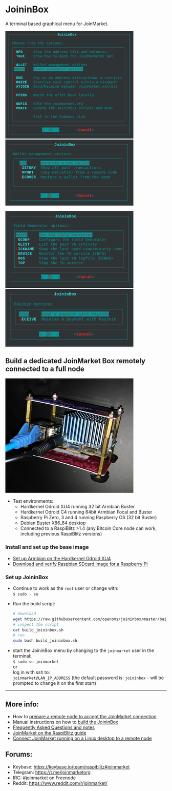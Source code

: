 # JoininBox

A terminal based graphical menu for JoinMarket.

<p align="left">
  <img width="400" src="/images/menu.png">
  <img width="400" src="/images/menu.wallet.png">
</p>
<p align="left">
  <img width="400" src="/images/menu.yg.png">
  <img width="400" src="/images/menu.payjoin.png">
</p>

## Build a dedicated JoinMarket Box remotely connected to a full node

<p align="left">
  <img width="400" src="/images/joininbox.jpeg">
</p>

* Test environments:
  * Hardkernel Odroid XU4 running 32 bit Armbian Buster
  * Hardkernel Odroid C4 running 64bit Armbian Focal and Buster
  * Raspberry Pi Zero, 3 and 4 running Raspberry OS (32 bit Buster)
  * Debian Buster X86_64 desktop
  * Connected to a RaspiBlitz >1.4 (any Bitcoin Core node can work, including previous RaspiBlitz versions)

### Install and set up the base image
* [Set up Armbian on the Hardkernel Odroid XU4](https://github.com/openoms/joininbox/blob/master/FAQ.md#set-up-armbian-on-the-hardkernel-odroid-xu4)
* [Download and verify Raspbian SDcard image for a Raspberry Pi](https://github.com/openoms/joininbox/blob/master/FAQ.md#download-and-verify-raspbian-sdcard-image-for-a-raspberry-pi)

### Set up JoininBox
* Continue to work as the `root` user or change with:  
`$ sudo - su`

* Run the build script:
  ```bash 
  # download
  wget https://raw.githubusercontent.com/openoms/joininbox/master/build_joininbox.sh
  # inspect the script
  cat build_joininbox.sh
  # run
  sudo bash build_joininbox.sh
  ```

* start the JoininBox menu by changing to the `joinmarket` user in the terminal:  
 `$ sudo su joinmarket`  
or  
log in with ssh to:  
`joinmarket@LAN_IP_ADDRESS` (the default password is: `joininbox` - will be prompted to change it on the first start)
---

## More info:

* How to [prepare a remote node to accept the JoinMarket connection](prepare_remote_node.md)
* Manual instructions on how to [build the JoininBox](build_joininbox.md)
* [Frequently Asked Questions and notes](FAQ.md)
* [JoinMarket on the RaspiBlitz guide](https://github.com/openoms/bitcoin-tutorials/blob/master/joinmarket/README.md)
* [Connect JoinMarket running on a Linux desktop to a remote node](https://github.com/openoms/bitcoin-tutorials/blob/master/joinmarket/joinmarket_desktop_to_blitz.md)

## Forums:

* Keybase: https://keybase.io/team/raspiblitz#joinmarket  
* Telegram: https://t.me/joinmarketorg  
* IRC: #joinmarket on Freenode  
* Reddit: https://www.reddit.com/r/joinmarket/  
